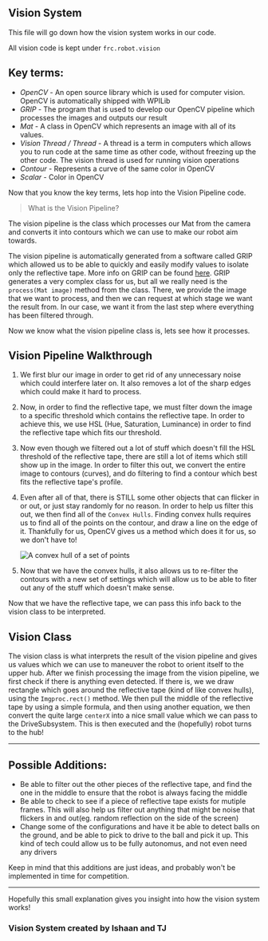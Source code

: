## Vision System

This file will go down how the vision system works in our code.

All vision code is kept under `frc.robot.vision`
## Key terms:
- *OpenCV* - An open source library which is used for computer vision. OpenCV is automatically shipped with WPILib
- *GRIP* - The program that is used to develop our OpenCV pipeline which processes the images and outputs our result
- *Mat* - A class in OpenCV which represents an image with all of its values.
- *Vision Thread / Thread* - A thread is a term in computers which allows you to run code at the same time as other  code, without freezing up the other code. The vision thread is used for running vision operations
- *Contour* - Represents a curve of the same color in OpenCV
- *Scalar* - Color in OpenCV

Now that you know the key terms, lets hop into the Vision Pipeline code.

> What is the Vision Pipeline?

The vision pipeline is the class which processes our Mat from the camera and converts it into contours which we can use to make our robot aim towards.

The vision pipeline is automatically generated from a software called GRIP which allowed us to be able to quickly and easily modify values to isolate only the reflective tape. More info on GRIP can be found [here](https://wpiroboticsprojects.github.io/GRIP/#/).
GRIP generates a very complex class for us, but all we really need is the `process(Mat image)` method from the class. There, we provide the image that we want to process, and then we can request at which stage we want the result from. In our case, we want it from the last step where everything has been filtered through.

Now we know what the vision pipeline class is, lets see how it processes.
## Vision Pipeline Walkthrough

1. We first blur our image in order to get rid of any unnecessary noise which could interfere later on. It also removes a lot of the sharp edges which could make it hard to process.
2. Now, in order to find the reflective tape, we must filter down the image to a specific threshold which contains the reflective tape. In order to achieve this, we use HSL (Hue, Saturation, Luminance) in order to find the reflective tape which fits our threshold.
3. Now even though we filtered out a lot of stuff which doesn't fill the HSL threshold of the reflective tape, there are still a lot of items which still show up in the image. In order to filter this out, we convert the entire image to contours (curves), and do filtering to find a contour which best fits the reflective tape's profile.
4. Even after all of that, there is STILL some other objects that can flicker in or out, or just stay randomly for no reason. In order to help us filter this out, we then find all of the `Convex Hulls`. Finding convex hulls requires us to find all of the points on the contour, and draw a line on the edge of it. Thankfully for us, OpenCV gives us a method which does it for us, so we don't have to! 

     ![A convex hull of a set of points](https://ars.els-cdn.com/content/image/3-s2.0-B9781785482434500050-f05-07-9781785482434.jpg)

5. Now that we have the convex hulls, it also allows us to re-filter the contours with a new set of settings which will allow us to be able to fiter out any of the stuff which doesn't make sense.

Now that we have the reflective tape, we can pass this info back to the vision class to be interpreted.
## Vision Class
The vision class is what interprets the result of the vision pipeline and gives us values which we can use to maneuver the robot to orient itself to the upper hub.
After we finish processing the image from the vision pipeline, we first check if there is anything even detected. If there is, we we draw rectangle which goes around the reflective tape (kind of like convex hulls), using the `Imgproc.rect()` method.
We then pull the middle of the reflective tape by using a simple formula, and then using another equation, we then convert the quite large `centerX` into a nice small value which we can pass to the DriveSubsystem. This is then executed and the (hopefully) robot turns to the hub!

-----------------
Possible Additions: 
--
- Be able to filter out the other pieces of the reflective tape, and find the one in the middle to ensure that the robot is always facing the middle
- Be able to check to see if a piece of reflective tape exists for mutiple frames. This will also help us filter out anything that might be noise that flickers in and out(eg. random reflection on the side of the screen)
- Change some of the configurations and have it be able to detect balls on the ground, and be able to pick to drive to the ball and pick it up. This kind of tech could allow us to be fully autonomus, and not even need any drivers

Keep in mind that this additions are just ideas, and probably won't be implemented in time for competition. 

-----------------
Hopefully this small explanation gives you insight into how the vision system works!

### Vision System created by Ishaan and TJ
